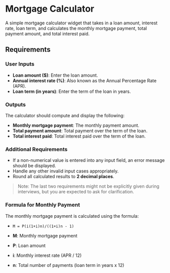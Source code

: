 # Mortgage Calculator

A simple mortgage calculator widget that takes in a loan amount, interest rate, loan term, and calculates the monthly mortgage payment, total payment amount, and total interest paid.

## Requirements

### User Inputs
- **Loan amount ($)**: Enter the loan amount.
- **Annual interest rate (%)**: Also known as the Annual Percentage Rate (APR).
- **Loan term (in years)**: Enter the term of the loan in years.

### Outputs
The calculator should compute and display the following:
- **Monthly mortgage payment**: The monthly payment amount.
- **Total payment amount**: Total payment over the term of the loan.
- **Total interest paid**: Total interest paid over the term of the loan.

### Additional Requirements
- If a non-numerical value is entered into any input field, an error message should be displayed.
- Handle any other invalid input cases appropriately.
- Round all calculated results to **2 decimal places**.

> Note: The last two requirements might not be explicitly given during interviews, but you are expected to ask for clarification.

### Formula for Monthly Payment

The monthly mortgage payment is calculated using the formula:
- `M = P(i(1+i)n)/((1+i)n - 1)`

- **M**: Monthly mortgage payment
- **P**: Loan amount
- **i**: Monthly interest rate (APR / 12)
- **n**: Total number of payments (loan term in years x 12)


